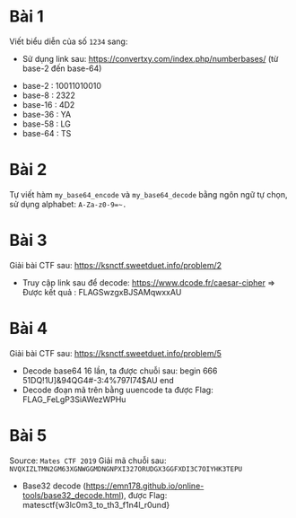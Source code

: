 # Bài 1
Viết biểu diễn của số `1234` sang:
* Sử dụng link sau: https://convertxy.com/index.php/numberbases/ (từ base-2 đến base-64)
- base-2 : 10011010010
- base-8 : 2322
- base-16 : 4D2
- base-36 : YA
- base-58 : LG
- base-64 : TS


# Bài 2
Tự viết hàm `my_base64_encode` và `my_base64_decode` bằng ngôn ngữ tự chọn, sử dụng alphabet: `A-Za-z0-9=~.`


# Bài 3
Giải bài CTF sau: https://ksnctf.sweetduet.info/problem/2
- Truy cập link sau để decode: https://www.dcode.fr/caesar-cipher
=> Được kết quả : FLAGSwzgxBJSAMqwxxAU


# Bài 4
Giải bài CTF sau: https://ksnctf.sweetduet.info/problem/5
- Decode base64 16 lần, ta được chuỗi sau:
       begin 666 <data>
       51DQ!1U]&94QG4#-3:4%797I74$AU
       end
- Decode đoạn mã trên bằng uuencode ta được Flag: 
       FLAG_FeLgP3SiAWezWPHu


# Bài 5 
Source: `Mates CTF 2019`
Giải mã chuỗi sau: `NVQXIZLTMN2GM63XGNWGGMDNGNPXI327ORUDGX3GGFXDI3C7OIYHK3TEPU`
- Base32 decode (https://emn178.github.io/online-tools/base32_decode.html), được Flag:
 matesctf{w3lc0m3_to_th3_f1n4l_r0und}
